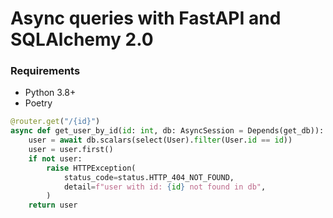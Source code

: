 # Async queries with FastAPI and SQLAlchemy 2.0

### Requirements

- Python 3.8+
- Poetry

```python
@router.get("/{id}")
async def get_user_by_id(id: int, db: AsyncSession = Depends(get_db)):
    user = await db.scalars(select(User).filter(User.id == id))
    user = user.first()
    if not user:
        raise HTTPException(
            status_code=status.HTTP_404_NOT_FOUND,
            detail=f"user with id: {id} not found in db",
        )
    return user
```
